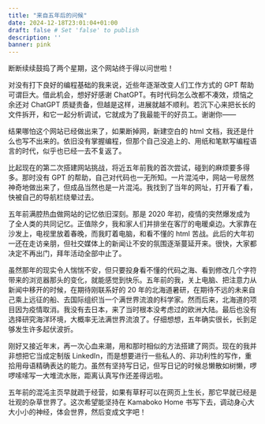 ```yaml
---
title: "来自五年后的问候"
date: 2024-12-18T23:01:04+01:00
draft: false # Set 'false' to publish
description: ''
banner: pink
---
```


断断续续鼓捣了两个星期，这个网站终于得以问世啦！

对没有打下良好的编程基础的我来说，近些年逐渐改变人们工作方式的 GPT 帮助可谓巨大。借此机会，想好好感谢 ChatGPT。有时代码怎么改都不凑效，烦恼之余还对 ChatGPT 质疑责备，但越是这样，进展就越不顺利。若沉下心来把长长的文件拆开，和它一起分析调试，它就成为了我最能干的好员工。谢谢你——

结果哪怕这个网站已经做出来了，如果断掉网，新建空白的 html 文档，我还是什么也写不出来的。依旧没有掌握编程，但那个自己没追上的、用纸和笔默写编程语言的时代，似乎也已经一去不复返了。

比起现在的第二次搭建网站挑战，将近五年前我的首次尝试，碰到的麻烦要多得多。那时没有 GPT 的帮助，自己对代码也一无所知。一片混沌中，网站一号居然神奇地做出来了，但成品当然也是一片混沌。我找到了当年的网址，打开看了看，快被自己的导航栏绕晕过去。

五年前满腔热血做网站的记忆依旧深刻。那是 2020 年初，疫情的突然爆发成为了全人类的共同记忆。正值除夕，我和家人们并排坐在客厅的电暖桌边。大家靠在沙发上，电视里放着春晚，而我盯着电脑，和看不懂的 html 苦战。此后的大年初一还在走访亲朋，但社交媒体上的新闻让不安的氛围逐渐蔓延开来。很快，大家都决定不再出门，拜年活动全部中止了。

虽然那年的现实令人惴惴不安，但只要投身看不懂的代码之海、看到修改几个字符带来的浏览器那头的变化，就能感觉到快乐。五年前的我，关上电脑、把注意力从新闻中移开的时候，在期待刚联系好的 20 年的北海道暑研，在期待不远的未来自己乘上远征的船、去国际组织当一个满世界流浪的科学家。然而后来，北海道的项目因为疫情取消。我没有去日本，来了当时根本没考虑过的欧洲大陆。最后也没有选择研究海洋环境，大概率无法满世界流浪了。仔细想想，五年确实很长，长到足够发生许多起伏波折。

刚好又接近年末，再一次心血来潮，用和那时相似的方法搭建了网页。现在的我并非想把它当成定制版 LinkedIn，而是想要进行一些私人的、非功利性的写作，重拾用母语精确表达的能力。虽然有坚持写日记，但写日记的时候总懒散如树懒，啰啰嗦嗦写一大堆流水账，距离认真写作还差得远啦。

五年前的混沌主页早就疏于经营，如果有草籽可以在网页上生长，那它早就已经是壮观的杂草世界了。这次希望能坚持在 Kamaboko Home 书写下去，调动身心大大小小的神经，体会世界，然后变成文字吧！